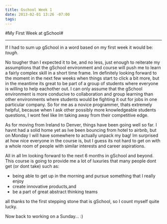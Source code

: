 ```yaml
---
title: Gschool Week 1
date: 2013-02-01 13:26 -07:00
tags:
---
```


#My First Week at gSchool# 
***

If I had to sum up gSchool in a word based on my first week it would be: *tough*. 

No tougher than I expected it to be, and no less, just enough to reiterate my assumptions that the gSchool environment and course will push me to learn a fairly complex skill in a short time frame. Im definitely looking forward to the moment in the next few weeks when things start to click a bit more, but in the meantime its great to be part of a group of students where everyone is willing to help eachother out. I can only assume that the gSchool environment is more conducive to collaboration and group learning than other environments where students would be fighting it out for jobs in one particular company. So for me as a novice programmer, thats extremely helpful, because when I ask other possibly more knowledgeable students questions, I wont feel like Im taking away from their competitive edge.

As for moving from Ireland to Denver, things have been going well so far. I havnt had a solid home yet as Ive been bouncing from hotel to airbnb, but on Monday I will have somewhere to actually unpack my bag! Im surprised at how nice everyone in the course is, but I guess its not hard to get on with a whole room of people with similar interests and career aspirations.

All in all Im looking forward to the next 6 months in gSchool and beyond. This course is going to provide me a lot of luxuries that many people dont get (or dont take) such as:

* being able to get up in the morning and pursue something that I really enjoy
* create innovative products,and
* be a part of great abstract thinking teams

all thanks to the first stepping stone that is gSchool, so I count myself quite lucky. 

Now back to working on a Sunday... :)



